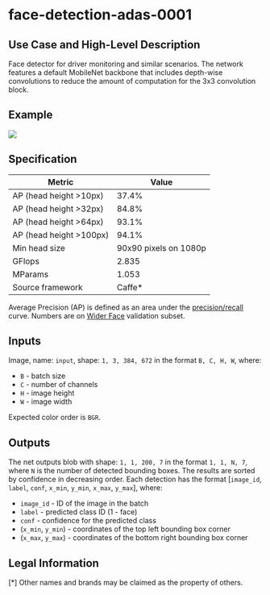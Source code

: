 # face-detection-adas-0001

## Use Case and High-Level Description

Face detector for driver monitoring and similar scenarios. The network features
a default MobileNet backbone that includes depth-wise convolutions to reduce the
amount of computation for the 3x3 convolution block.

## Example

![](./face-detection-adas-0001.png)

## Specification

| Metric                          | Value                 |
|---------------------------------|-----------------------|
| AP (head height >10px)          | 37.4%                 |
| AP (head height >32px)          | 84.8%                 |
| AP (head height >64px)          | 93.1%                 |
| AP (head height >100px)         | 94.1%                 |
| Min head size                   | 90x90 pixels on 1080p |
| GFlops                          | 2.835                 |
| MParams                         | 1.053                 |
| Source framework                | Caffe\*               |

Average Precision (AP) is defined as an area under the
[precision/recall](https://en.wikipedia.org/wiki/Precision_and_recall)
curve. Numbers are on
[Wider Face](http://shuoyang1213.me/WIDERFACE/) validation subset.

## Inputs

Image, name: `input`, shape: `1, 3, 384, 672` in the format `B, C, H, W`, where:

- `B` - batch size
- `C` - number of channels
- `H` - image height
- `W` - image width

Expected color order is `BGR`.

## Outputs

The net outputs blob with shape: `1, 1, 200, 7` in the format `1, 1, N, 7`, where `N` is the number of detected
bounding boxes. The results are sorted by confidence in decreasing order. Each detection has the format
[`image_id`, `label`, `conf`, `x_min`, `y_min`, `x_max`, `y_max`], where:

- `image_id` - ID of the image in the batch
- `label` - predicted class ID (1 - face)
- `conf` - confidence for the predicted class
- (`x_min`, `y_min`) - coordinates of the top left bounding box corner
- (`x_max`, `y_max`) - coordinates of the bottom right bounding box corner

## Legal Information
[*] Other names and brands may be claimed as the property of others.
